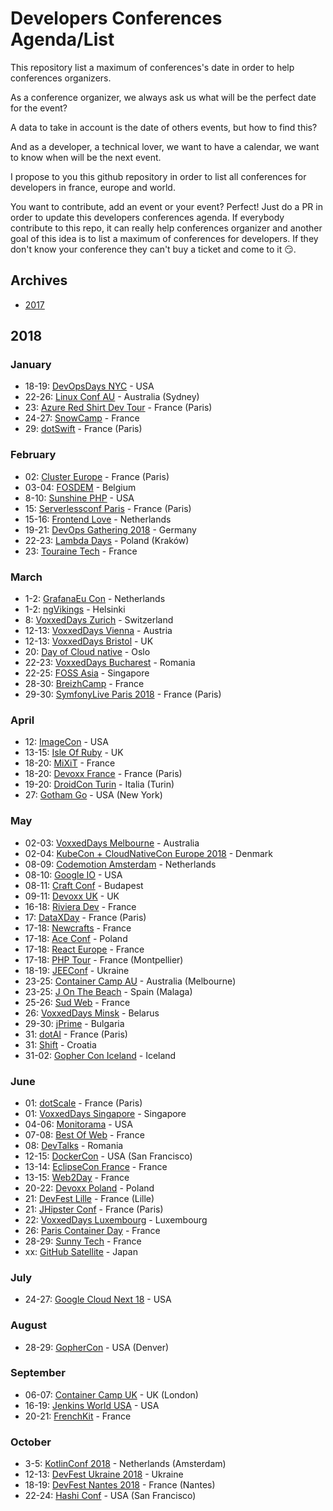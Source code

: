 # Developers Conferences Agenda/List

This repository list a maximum of conferences's date in order to help conferences organizers.

As a conference organizer, we always ask us what will be the perfect date for the event?

A data to take in account is the date of others events, but how to find this?

And as a developer, a technical lover, we want to have a calendar, we want to know when will be the next event.

I propose to you this github repository in order to list all conferences for developers in france, europe and world.

You want to contribute, add an event or your event? Perfect! Just do a PR in order to update this developers conferences agenda.
If everybody contribute to this repo, it can really help conferences organizer and another goal of this idea is to list a maximum of conferences for developers.
If they don't know your conference they can't buy a ticket and come to it 😏.

## Archives

* [2017](archives/2017.md)

## 2018

### January

* 18-19: [DevOpsDays NYC](https://www.eventbrite.com/e/devopsdays-nyc-2018-tickets-39330760363) - USA
* 22-26: [Linux Conf AU](http://linux.conf.au) - Australia (Sydney)
* 23: [Azure Red Shirt Dev Tour](https://experiences.microsoft.fr/evenements/technique/azure-red-shirt-dev-tour/) - France (Paris)
* 24-27: [SnowCamp](http://snowcamp.io/fr/) - France
* 29: [dotSwift](https://2018.dotswift.io/) - France (Paris)

### February

* 02: [Cluster Europe](https://clustereurope.org/) - France (Paris)
* 03-04: [FOSDEM](https://fosdem.org/2018/) - Belgium
* 8-10: [Sunshine PHP](http://2018.sunshinephp.com) - USA
* 15: [Serverlessconf Paris](http://paris.serverlessconf.io) - France (Paris)
* 15-16: [Frontend Love](http://frontenddeveloperlove.com) - Netherlands
* 19-21: [DevOps Gathering 2018](https://devops-gathering.io/) - Germany
* 22-23: [Lambda Days](http://www.lambdadays.org/lambdadays2018) - Poland (Kraków) 
* 23: [Touraine Tech](https://touraine.tech/) - France

### March

* 1-2: [GrafanaEu Con](https://grafana.com/) - Netherlands
* 1-2: [ngVikings](https://ngvikings.org/) - Helsinki
* 8: [VoxxedDays Zurich](https://voxxeddays.com/) - Switzerland
* 12-13: [VoxxedDays Vienna](https://voxxeddays.com/) - Austria
* 12-13: [VoxxedDays Bristol](https://voxxeddays.com/) - UK
* 20: [Day of Cloud native](https://www.code-conf.com/dcn/) - Oslo
* 22-23: [VoxxedDays Bucharest](https://voxxeddays.com/) - Romania
* 22-25: [FOSS Asia](http://fossasia.org) - Singapore
* 28-30: [BreizhCamp](http://www.breizhcamp.org/) - France
* 29-30: [SymfonyLive Paris 2018](https://paris2018.live.symfony.com/) - France (Paris)

### April

* 12: [ImageCon](http://www.imagecon.com/) - USA
* 13-15: [Isle Of Ruby](https://isleofruby.org) - UK
* 18-20: [MiXiT](https://mixitconf.org/) - France
* 18-20: [Devoxx France](https://devoxx.fr/) - France (Paris)
* 19-20: [DroidCon Turin](http://it.droidcon.com/2018/) - Italia (Turin)
* 27: [Gotham Go](http://gothamgo.com) - USA (New York)

### May

* 02-03: [VoxxedDays Melbourne](https://voxxeddays.com/) - Australia
* 02-04: [KubeCon + CloudNativeCon Europe 2018](http://events.linuxfoundation.org/events/kubecon-and-cloudnativecon-europe) - Denmark
* 08-09: [Codemotion Amsterdam](http://amsterdam2017.codemotionworld.com/) - Netherlands
* 08-10: [Google IO](http://google.com/io) - USA
* 08-11: [Craft Conf](https://craft-conf.com/) - Budapest
* 09-11: [Devoxx UK](http://devoxx.com) - UK
* 16-18: [Riviera Dev](http://rivieradev.fr/) - France
* 17: [DataXDay](http://dataxday.fr) - France (Paris)
* 17-18: [Newcrafts](http://ncrafts.io/) - France
* 17-18: [Ace Conf](http://www.aceconf.com/) - Poland
* 17-18: [React Europe](https://www.react-europe.org/) - France
* 17-18: [PHP Tour](https://event.afup.org/) - France (Montpellier)
* 18-19: [JEEConf](http://jeeconf.com/) - Ukraine
* 23-25: [Container Camp AU](https://2018.container.camp/au/) - Australia (Melbourne)
* 23-25: [J On The Beach](https://jonthebeach.com/) - Spain (Malaga)
* 25-26: [Sud Web](https://sudweb.fr/2018/) - France
* 26: [VoxxedDays Minsk](https://voxxeddays.com/) - Belarus
* 29-30: [jPrime](http://jprime.io/) - Bulgaria
* 31: [dotAI](https://2018.dotai.io/) - France (Paris)
* 31: [Shift](http://shift.codeanywhere.com/) - Croatia
* 31-02: [Gopher Con Iceland](https://gophercon.is/) - Iceland

### June

* 01: [dotScale](https://2018.dotscale.io/) - France (Paris)
* 01: [VoxxedDays Singapore](https://voxxeddays.com/) - Singapore
* 04-06: [Monitorama](http://monitorama.com/) - USA
* 07-08: [Best Of Web](http://bestofweb.paris/) - France
* 08: [DevTalks](http://www.devtalks.ro/bucharest/) - Romania
* 12-15: [DockerCon](https://2018.dockercon.com) - USA (San Francisco)
* 13-14: [EclipseCon France](https://www.eclipsecon.org/france2018/) - France
* 13-15: [Web2Day](https://web2day.co/) - France
* 20-22: [Devoxx Poland](https://devoxx.com) - Poland
* 21: [DevFest Lille](https://devfest.gdglille.org/) - France (Lille)
* 21: [JHipster Conf](https://jhipster-conf.github.io) - France (Paris)
* 22: [VoxxedDays Luxembourg](https://voxxeddays.com/) - Luxembourg
* 26: [Paris Container Day](http://paris-container-day.fr/) - France
* 28-29: [Sunny Tech](https://sunny-tech.io/) - France
* xx: [GitHub Satellite](https://githubuniverse.com/satellite/) - Japan

### July

* 24-27: [Google Cloud Next 18](https://cloud.withgoogle.com/next18/) - USA

### August
* 28-29: [GopherCon](https://www.gophercon.com/) - USA (Denver)

### September

* 06-07: [Container Camp UK](https://2018.container.camp/uk/) - UK (London) 
* 16-19: [Jenkins World USA](https://www.cloudbees.com/jenkinsworld/home) - USA
* 20-21: [FrenchKit](http://frenchkit.fr/) - France

### October

* 3-5: [KotlinConf 2018](https://www.kotlinconf.com) - Netherlands (Amsterdam)
* 12-13: [DevFest Ukraine 2018](https://devfest.gdg.org.ua/2018) - Ukraine
* 18-19: [DevFest Nantes 2018](https://devfest.gdgnantes.com) - France (Nantes)
* 22-24: [Hashi Conf](https://www.hashiconf.com/) - USA (San Francisco)

